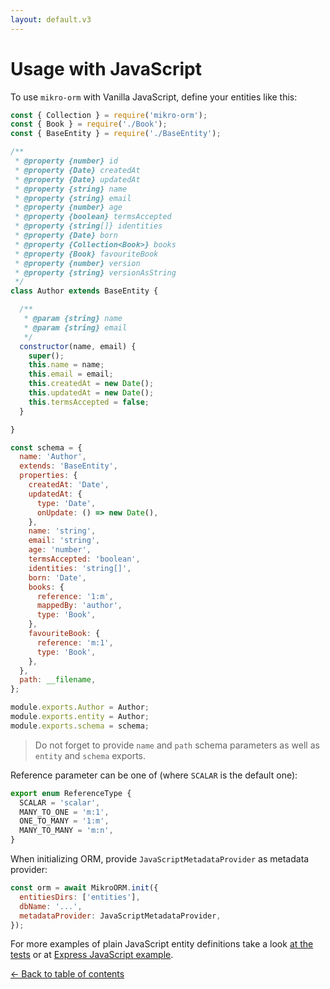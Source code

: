 ```yaml
---
layout: default.v3
---
```


# Usage with JavaScript

To use `mikro-orm` with Vanilla JavaScript, define your entities like this:

```javascript
const { Collection } = require('mikro-orm');
const { Book } = require('./Book');
const { BaseEntity } = require('./BaseEntity');

/**
 * @property {number} id
 * @property {Date} createdAt
 * @property {Date} updatedAt
 * @property {string} name
 * @property {string} email
 * @property {number} age
 * @property {boolean} termsAccepted
 * @property {string[]} identities
 * @property {Date} born
 * @property {Collection<Book>} books
 * @property {Book} favouriteBook
 * @property {number} version
 * @property {string} versionAsString
 */
class Author extends BaseEntity {

  /**
   * @param {string} name
   * @param {string} email
   */
  constructor(name, email) {
    super();
    this.name = name;
    this.email = email;
    this.createdAt = new Date();
    this.updatedAt = new Date();
    this.termsAccepted = false;
  }

}

const schema = {
  name: 'Author',
  extends: 'BaseEntity',
  properties: {
    createdAt: 'Date',
    updatedAt: {
      type: 'Date',
      onUpdate: () => new Date(),
    },
    name: 'string',
    email: 'string',
    age: 'number',
    termsAccepted: 'boolean',
    identities: 'string[]',
    born: 'Date',
    books: {
      reference: '1:m',
      mappedBy: 'author',
      type: 'Book',
    },
    favouriteBook: {
      reference: 'm:1',
      type: 'Book',
    },
  },
  path: __filename,
};

module.exports.Author = Author;
module.exports.entity = Author;
module.exports.schema = schema;
```

> Do not forget to provide `name` and `path` schema parameters as well as `entity` 
> and `schema` exports.

Reference parameter can be one of (where `SCALAR` is the default one):

```typescript
export enum ReferenceType {
  SCALAR = 'scalar',
  MANY_TO_ONE = 'm:1',
  ONE_TO_MANY = '1:m',
  MANY_TO_MANY = 'm:n',
}
```

When initializing ORM, provide `JavaScriptMetadataProvider` as metadata provider:

```javascript
const orm = await MikroORM.init({
  entitiesDirs: ['entities'],
  dbName: '...',
  metadataProvider: JavaScriptMetadataProvider,
});
```

For more examples of plain JavaScript entity definitions take a look
[at the tests](https://github.com/mikro-orm/mikro-orm/blob/master/tests/entities-js) or at
[Express JavaScript example](https://github.com/mikro-orm/mikro-orm-examples/tree/master/express-js). 

[&larr; Back to table of contents](index.md#table-of-contents)
